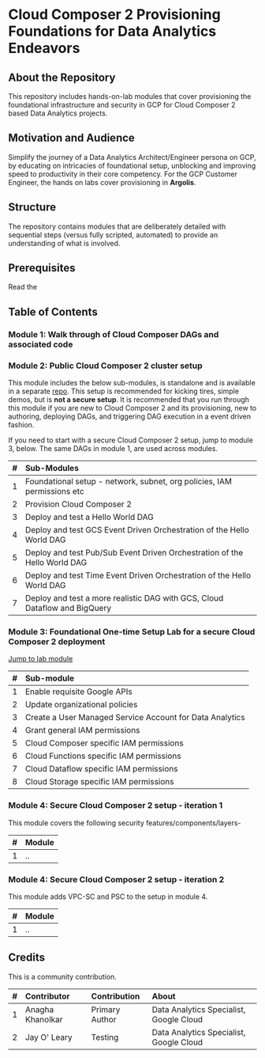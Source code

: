 # Cloud Composer 2 Provisioning Foundations for Data Analytics Endeavors

## About the Repository
This repository includes hands-on-lab modules that cover provisioning the foundational infrastructure and security in GCP for Cloud Composer 2 based Data Analytics projects. 

## Motivation and Audience
Simplify the journey of a Data Analytics Architect/Engineer persona on GCP, by educating on intricacies of foundational setup, unblocking and improving speed to productivity in their core competency. For the GCP Customer Engineer, the hands on labs cover provisioning in **Argolis**.

## Structure
The repository contains modules that are deliberately detailed with sequential steps (versus fully scripted, automated) to provide an understanding of what is involved.

## Prerequisites
Read the 


## Table of Contents

### Module 1: Walk through of Cloud Composer DAGs and associated code


### Module 2: Public Cloud Composer 2 cluster setup

This module includes the below sub-modules, is standalone and is available in a separate [repo](https://github.com/anagha-google/composer2-basic-orchestration). This setup is recommended for kicking tires, simple demos, but is **not a secure setup**. It is recommended that you run through this module if you are new to Cloud Composer 2 and its provisioning, new to authoring, deploying DAGs, and triggering DAG execution in a event driven fashion. <br>

If you need to start with a secure Cloud Composer 2 setup, jump to module 3, below. The same DAGs in module 1, are used across modules.

| # | Sub-Modules | 
| -- | :--- |
| 1 | Foundational setup - network, subnet, org policies, IAM permissions etc | 
| 2 | Provision Cloud Composer 2 |
| 3 | Deploy and test a Hello World DAG |
| 4 | Deploy and test GCS Event Driven Orchestration of the Hello World DAG |
| 5 | Deploy and test Pub/Sub Event Driven Orchestration of the Hello World DAG |
| 6 | Deploy and test Time Event Driven Orchestration of the Hello World DAG |
| 7 | Deploy and test a more realistic DAG with GCS, Cloud Dataflow and BigQuery |


### Module 3: Foundational One-time Setup Lab for a secure Cloud Composer 2 deployment

[Jump to lab module](01-modules/03-foundational-setup.md)

| # | Sub-module | 
| -- | :---    |
| 1 | Enable requisite Google APIs |  
| 2 | Update organizational policies | 
| 3 | Create a User Managed Service Account for Data Analytics | 
| 4 | Grant general IAM permissions | 
| 5 | Cloud Composer specific IAM permissions | 
| 6 | Cloud Functions specific IAM permissions | 
| 7 | Cloud Dataflow specific IAM permissions | 
| 8 | Cloud Storage specific IAM permissions | 



### Module 4: Secure Cloud Composer 2 setup - iteration 1

This module covers the following security features/components/layers-

| # | Module | 
| -- | :---    | 
| 1 | ..|  

### Module 4: Secure Cloud Composer 2 setup - iteration 2

This module adds VPC-SC and PSC to the setup in module 4.

| # | Module | 
| -- | :---    | 
| 1 | ..|  


## Credits
This is a community contribution. <br>


| # | Contributor | Contribution | About |
| -- | :---    | :---| :---| 
| 1 | Anagha Khanolkar | Primary Author | Data Analytics Specialist, Google Cloud |
| 2 | Jay O' Leary | Testing | Data Analytics Specialist, Google Cloud |
